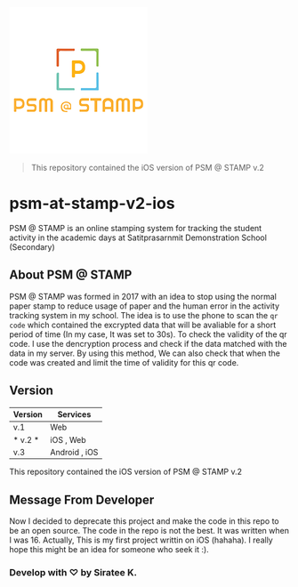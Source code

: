 ![PSM @ STAMP Logo](https://github.com/psmapps/psm-at-stamp-v2-ios/raw/master/Image/psmatstamptransparant.png)
> This repository contained the iOS version of PSM @ STAMP v.2

# psm-at-stamp-v2-ios
PSM @ STAMP is an online stamping system for tracking the student activity in the academic days at Satitprasarnmit Demonstration School (Secondary)

## About PSM @ STAMP
PSM @ STAMP was formed in 2017 with an idea to stop using the normal paper stamp to reduce usage of paper and the human error in the activity tracking system in my school. The idea is to use the phone to scan the `qr code` which contained the excrypted data that will be avaliable for a short period of time (In my case, It was set to 30s). To check the validity of the qr code. I use the dencryption process and check if the data matched with the data in my server. By using this method, We can also check that when the code was created and limit the time of validity for this qr code. 

## Version
| Version | Services      |
|---------|---------------|
| v.1      | Web           |
| * v.2 *      | iOS , Web     |
| v.3      | Android , iOS |

This repository contained the iOS version of PSM @ STAMP v.2

## Message From Developer
Now I decided to deprecate this project and make the code in this repo to be an open source. The code in the repo is not the best. It was written when I was 16. Actually, This is my first project writtin on iOS (hahaha). I really hope this might be an idea for someone who seek it :).

### Develop with ♡ by Siratee K.
